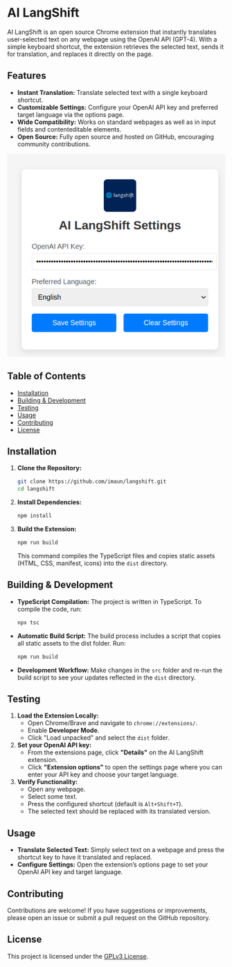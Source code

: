 # AI LangShift

AI LangShift is an open source Chrome extension that instantly translates user-selected text on any webpage using the OpenAI API (GPT-4). With a simple keyboard shortcut, the extension retrieves the selected text, sends it for translation, and replaces it directly on the page.

## Features
- **Instant Translation:** Translate selected text with a single keyboard shortcut.
- **Customizable Settings:** Configure your OpenAI API key and preferred target language via the options page.
- **Wide Compatibility:** Works on standard webpages as well as in input fields and contenteditable elements.
- **Open Source:** Fully open source and hosted on GitHub, encouraging community contributions.

![Options Page Screenshot](src/icons/option-shot.png)

## Table of Contents
- [Installation](#installation)
- [Building & Development](#building--development)
- [Testing](#testing)
- [Usage](#usage)
- [Contributing](#contributing)
- [License](#license)

## Installation
1. **Clone the Repository:**
   ```bash
   git clone https://github.com/imaun/langshift.git
   cd langshift
   ```
2. **Install Dependencies:**
    ```bash
    npm install
    ```
3. **Build the Extension:**
    ```bash
    npm run build
    ```
    This command compiles the TypeScript files and copies static assets (HTML, CSS, manifest, icons) into the `dist` directory.

## Building & Development

- **TypeScript Compilation:**
The project is written in TypeScript. To compile the code, run:
    ```bash
    npx tsc
    ```

- **Automatic Build Script:**
The build process includes a script that copies all static assets to the dist folder. Run:

    ```bash
    npm run build
    ```

- **Development Workflow:**
Make changes in the `src` folder and re-run the build script to see your updates reflected in the `dist` directory.

## Testing
1. **Load the Extension Locally:**
    - Open Chrome/Brave and navigate to `chrome://extensions/`.
    - Enable **Developer Mode**.
    - Click "Load unpacked" and select the `dist` folder.
2. **Set your OpenAI API key:**
    - From the extensions page, click **"Details"** on the AI LangShift extension.
    - Click **"Extension options"** to open the settings page where you can enter your API key and choose your target language.
3. **Verify Functionality:**
    - Open any webpage.
    - Select some text.
    - Press the configured shortcut (default is `Alt+Shift+T`).
    - The selected text should be replaced with its translated version.

## Usage
- **Translate Selected Text:** 
Simply select text on a webpage and press the shortcut key to have it translated and replaced.
- **Configure Settings:**
Open the extension’s options page to set your OpenAI API key and target language.

## Contributing
Contributions are welcome! If you have suggestions or improvements, please open an issue or submit a pull request on the GitHub repository.

## License
This project is licensed under the [GPLv3 License](LICENSE).
